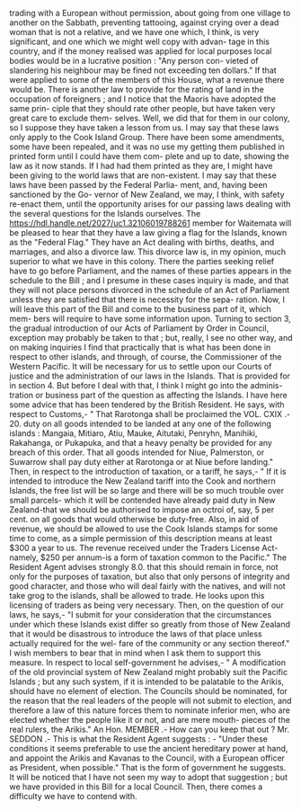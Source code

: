trading with a European without permission, about going from one village to another on the Sabbath, preventing tattooing, against crying over a dead woman that is not a relative, and we have one which, I think, is very significant, and one which we might well copy with advan- tage in this country, and if the money realised was applied for local purposes local bodies would be in a lucrative position : "Any person con- vieted of slandering his neighbour may be fined not exceeding ten dollars." If that were applied to some of the members of this House, what a revenue there would be. There is another law to provide for the rating of land in the occupation of foreigners ; and I notice that the Maoris have adopted the same prin- ciple that they should rate other people, but have taken very great care to exclude them- selves. Well, we did that for them in our colony, so I suppose they have taken a lesson from us. I may say that these laws only apply to the Cook Island Group. There have been some amendments, some have been repealed, and it was no use my getting them published in printed form until I could have them com- plete and up to date, showing the law as it now stands. If I had had them printed as they are, I might have been giving to the world laws that are non-existent. I may say that these laws have been passed by the Federal Parlia- ment, and, having been sanctioned by the Go- vernor of New Zealand, we may, I think, with safety re-enact them, until the opportunity arises for our passing laws dealing with the several questions for the Islands ourselves. The https://hdl.handle.net/2027/uc1.32106019788261 member for Waitemata will be pleased to hear that they have a law giving a flag for the Islands, known as the "Federal Flag." They have an Act dealing with births, deaths, and marriages, and also a divorce law. This divorce law is, in my opinion, much superior to what we have in this colony. There the parties seeking relief have to go before Parliament, and the names of these parties appears in the schedule to the Bill ; and I presume in these cases inquiry is made, and that they will not place persons divorced in the schedule of an Act of Parliament unless they are satisfied that there is necessity for the sepa- ration. Now, I will leave this part of the Bill and come to the business part of it, which mem- bers will require to have some information upon. Turning to section 3, the gradual introduction of our Acts of Parliament by Order in Council, exception may probably be taken to that ; but, really, I see no other way, and on making inquiries I find that practically that is what has been done in respect to other islands, and through, of course, the Commissioner of the Western Pacific. It will be necessary for us to settle upon our Courts of justice and the administration of our laws in the Islands. That is provided for in section 4. But before I deal with that, I think I might go into the adminis- tration or business part of the question as affecting the Islands. I have here some advice that has been tendered by the British Resident. He says, with respect to Customs,- " That Rarotonga shall be proclaimed the VOL. CXIX .- 20. duty on all goods intended to be landed at any one of the following islands : Mangaia, Mitiaro, Atiu, Mauke, Aitutaki, Penryhn, Manihiki, Rakahanga, or Pukapuka, and that a heavy penalty be provided for any breach of this order. That all goods intended for Niue, Palmerston, or Suwarrow shall pay duty either at Rarotonga or at Niue before landing." Then, in respect to the introduction of taxation, or a tariff, he says,- " If it is intended to introduce the New Zealand tariff into the Cook and northern Islands, the free list will be so large and there will be so much trouble over small parcels- which it will be contended have already paid duty in New Zealand-that we should be authorised to impose an octroi of, say, 5 per cent. on all goods that would otherwise be duty-free. Also, in aid of revenue, we should be allowed to use the Cook Islands stamps for some time to come, as a simple permission of this description means at least $300 a year to us. The revenue received under the Traders License Act-namely, $250 per annum-is a form of taxation common to the Pacific." The Resident Agent advises strongly 8.0. that this should remain in force, not only for the purposes of taxation, but also that only persons of integrity and good character, and those who will deal fairly with the natives, and will not take grog to the islands, shall be allowed to trade. He looks upon this licensing of traders as being very necessary. Then, on the question of our laws, he says,- "I submit for your consideration that the circumstances under which these Islands exist differ so greatly from those of New Zealand that it would be disastrous to introduce the laws of that place unless actually required for the wel- fare of the community or any section thereof." I wish members to bear that in mind when I ask them to support this measure. In respect to local self-government he advises,- " A modification of the old provincial system of New Zealand might probably suit the Pacific Islands ; but any such system, if it is intended to be palatable to the Arikis, should have no element of election. The Councils should be nominated, for the reason that the real leaders of the people will not submit to election, and therefore a law of this nature forces them to nominate inferior men, who are elected whether the people like it or not, and are mere mouth- pieces of the real rulers, the Arikis." An Hon. MEMBER .- How can you keep that out ? Mr. SEDDON .- This is what the Resident Agent suggests : - "Under these conditions it seems preferable to use the ancient hereditary power at hand, and appoint the Arikis and Kavanas to the Council, with a European officer as President, when possible." That is the form of government he suggests. It will be noticed that I have not seen my way to adopt that suggestion ; but we have provided in this Bill for a local Council. Then, there comes a difficulty we have to contend with. 